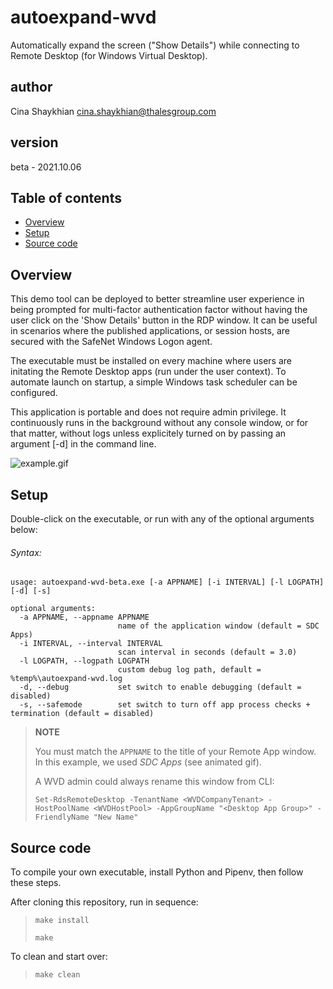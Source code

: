 # autoexpand-wvd
 Automatically expand the screen ("Show Details") while connecting to Remote Desktop (for Windows Virtual Desktop).

## author
 Cina Shaykhian <cina.shaykhian@thalesgroup.com>

## version
 beta - 2021.10.06

## Table of contents
* [Overview](#overview)
* [Setup](#setup)
* [Source code](#source-code)

## Overview
This demo tool can be deployed to better streamline user experience in being prompted for multi-factor authentication factor without having the user click on the 'Show Details' button in the RDP window. It can be useful in scenarios where the published applications, or session hosts, are secured with the SafeNet Windows Logon agent.

The executable must be installed on every machine where users are initating the Remote Desktop apps (run under the user context). To automate launch on startup, a simple Windows task scheduler can be configured.

This application is portable and does not require admin privilege. It continuously runs in the background without any console window, or for that matter, without logs unless explicitely turned on by passing an argument [-d] in the command line.

![example.gif](https://github.com/thalesdemo/autoexpand-wvd/blob/main/example.gif)

## Setup

Double-click on the executable, or run with any of the optional arguments below:

###### Syntax:

```
usage: autoexpand-wvd-beta.exe [-a APPNAME] [-i INTERVAL] [-l LOGPATH] [-d] [-s]

optional arguments:
  -a APPNAME, --appname APPNAME
                        name of the application window (default = SDC Apps)
  -i INTERVAL, --interval INTERVAL
                        scan interval in seconds (default = 3.0)
  -l LOGPATH, --logpath LOGPATH
                        custom debug log path, default = %temp%\autoexpand-wvd.log
  -d, --debug           set switch to enable debugging (default = disabled)
  -s, --safemode        set switch to turn off app process checks + termination (default = disabled)
```


>__NOTE__
>
>You must match the `APPNAME` to the title of your Remote App window. In this example, we used *SDC Apps* (see animated gif).
>
>A WVD admin could always rename this window from CLI:
>
>``Set-RdsRemoteDesktop -TenantName <WVDCompanyTenant> -HostPoolName <WVDHostPool> -AppGroupName "<Desktop App Group>" -FriendlyName "New Name"``
  

## Source code
To compile your own executable, install Python and Pipenv, then follow these steps.

After cloning this repository, run in sequence:
> `make install`
>
> `make`

To clean and start over:
> `make clean`
